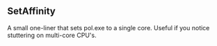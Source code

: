 SetAffinity
---
A small one-liner that sets pol.exe to a single core.
Useful if you notice stuttering on multi-core CPU's.